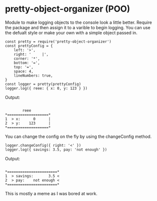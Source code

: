 # pretty-object-organizer (POO)

Module to make logging objects to the console look a little better.
Require the package and then assign it to a varible to begin logging.
You can use the defualt style or make your own with a simple object passed in.
```
const pretty = require('pretty-object-organizer')
const prettyConfig = {
	left: '>',
	right: '     |',
	corner: '*',
	bottom: '=',
	top: '=',
	space: 4,
	lineNumbers: true,
}
const logger = pretty(prettyConfig)
logger.log({ reee: { x: 0, y: 123 } })
```
Output:
```

        reee
*===================*
1  > x:      0      |
2  > y:    123      |
*===================*

```
You can change the config on the fly by using the changeConfig method.
```
logger.changeConfig({ right: '<' })
logger.log({ savings: 3.5, pay: 'not enough' })
```
Output:
```

*=======================*
1  > savings:       3.5 <
2  > pay:    not enough <
*=======================*

```
This is mostly a meme as I was bored at work.
